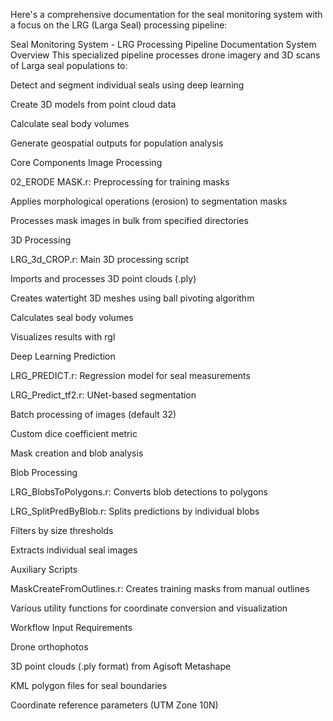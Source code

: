 Here's a comprehensive documentation for the seal monitoring system with a focus on the LRG (Larga Seal) processing pipeline:

Seal Monitoring System - LRG Processing Pipeline Documentation
System Overview
This specialized pipeline processes drone imagery and 3D scans of Larga seal populations to:

Detect and segment individual seals using deep learning

Create 3D models from point cloud data

Calculate seal body volumes

Generate geospatial outputs for population analysis

Core Components
Image Processing

02_ERODE MASK.r: Preprocessing for training masks

Applies morphological operations (erosion) to segmentation masks

Processes mask images in bulk from specified directories

3D Processing

LRG_3d_CROP.r: Main 3D processing script

Imports and processes 3D point clouds (.ply)

Creates watertight 3D meshes using ball pivoting algorithm

Calculates seal body volumes

Visualizes results with rgl

Deep Learning Prediction

LRG_PREDICT.r: Regression model for seal measurements

LRG_Predict_tf2.r: UNet-based segmentation

Batch processing of images (default 32)

Custom dice coefficient metric

Mask creation and blob analysis

Blob Processing

LRG_BlobsToPolygons.r: Converts blob detections to polygons

LRG_SplitPredByBlob.r: Splits predictions by individual blobs

Filters by size thresholds

Extracts individual seal images

Auxiliary Scripts

MaskCreateFromOutlines.r: Creates training masks from manual outlines

Various utility functions for coordinate conversion and visualization

Workflow
Input Requirements

Drone orthophotos

3D point clouds (.ply format) from Agisoft Metashape

KML polygon files for seal boundaries

Coordinate reference parameters (UTM Zone 10N)
